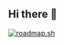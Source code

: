 ## Hi there 👋
[![roadmap.sh](https://roadmap.sh/card/wide/6807b5cb85af3470eb324061?variant=dark&roadmaps=git-github%2Creact%2Cnodejs%2Cmongodb)](https://roadmap.sh)


<!--
**atromaxel/atromaxel** is a ✨ _special_ ✨ repository because its `README.md` (this file) appears on your GitHub profile.

Here are some ideas to get you started:

- 🔭 I’m currently working on ...
- 🌱 I’m currently learning ...
- 👯 I’m looking to collaborate on ...
- 🤔 I’m looking for help with ...
- 💬 Ask me about ...
- 📫 How to reach me: ...
- 😄 Pronouns: ...
- ⚡ Fun fact: ...
-->
